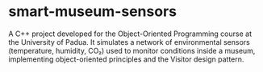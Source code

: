 # smart-museum-sensors
A C++ project developed for the Object-Oriented Programming course at the University of Padua. It simulates a network of environmental sensors (temperature, humidity, CO₂) used to monitor conditions inside a museum, implementing object-oriented principles and the Visitor design pattern.
